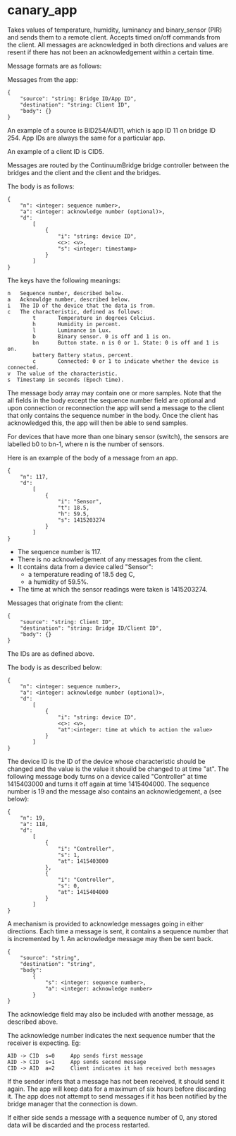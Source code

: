canary_app
==========

Takes values of temperature, humidity, luminancy and binary_sensor (PIR) and sends them to a remote client. Accepts timed on/off commands from the client. All messages are acknowledged in both directions and values are resent if there has not been an acknowledgement within a certain time.

Message formats are as follows:

Messages from the app:

    {
        "source": "string: Bridge ID/App ID",
        "destination": "string: Client ID",
        "body": {}
    }

An example of a source is BID254/AID11, which is app ID 11 on bridge ID 254. App IDs are always the same for a particular app.

An example of a client ID is CID5. 

Messages are routed by the ContinuumBridge bridge controller between the bridges and the client and the client and the bridges.

The body is as follows:

    {
        "n": <integer: sequence number>,
        "a": <integer: acknowledge number (optional)>,
        "d":
            [
                {
                    "i": "string: device ID",
                    <c>: <v>,
                    "s": <integer: timestamp>
                }
            ]
    }

The keys have the following meanings:

    n   Sequence number, described below.
    a   Acknowldge number, described below.
    i   The ID of the device that the data is from.
    c   The characteristic, defined as follows:
            t       Temperature in degrees Celcius.
            h       Humidity in percent.
            l       Luminance in Lux.
            b       Binary sensor. 0 is off and 1 is on.
            bn      Button state. n is 0 or 1. State: 0 is off and 1 is on.
            battery Battery status, percent.
            c       Connected: 0 or 1 to indicate whether the device is connected.
    v  The value of the characteristic. 
    s  Timestamp in seconds (Epoch time).
    
The message body array may contain one or more samples. Note that the all fields in the body except the sequence number field are optional and upon connection or reconnection the app will send a message to the client that only contains the sequence number in the body. Once the client has acknowledged this, the app will then be able to send samples.

For devices that have more than one binary sensor (switch), the sensors are labelled b0 to bn-1, where n is the number of sensors.

Here is an example of the body of a message from an app. 

    {
        "n": 117,
        "d":
            [
                {
                    "i": "Sensor",
                    "t": 18.5,
                    "h": 59.5,
                    "s": 1415203274
                }
            ]
    }
    
* The sequence number is 117. 
* There is no acknowledgement of any messages from the client. 
* It contains data from a device called "Sensor": 
    * a temperature reading of 18.5 deg C,
    * a humidity of 59.5%.
* The time at which the sensor readings were taken is 1415203274.

Messages that originate from the client:

    {
        "source": "string: Client ID",
        "destination": "string: Bridge ID/Client ID",
        "body": {}
    }

The IDs are as defined above.

The body is as described below:

    {
        "n": <integer: sequence number>,
        "a": <integer: acknowledge number (optional)>,
        "d":
            [
                {
                    "i": "string: device ID",
                    <c>: <v>,
                    "at":<integer: time at which to action the value>
                }
            ]
    }

The device ID is the ID of the device whose characteristic should be changed and the value is the value it shouild be changed to at time "at". The following message body turns on a device called "Controller" at time 1415403000 and turns it off again at time 1415404000. The sequence number is 19 and the message also contains an acknowledgement, a (see below):

    {
        "n": 19,
        "a": 118,
        "d":
            [
                {
                    "i": "Controller",
                    "s": 1,
                    "at": 1415403000
                },
                {
                    "i": "Controller",
                    "s": 0,
                    "at": 1415404000
                }            
            ]
    }
    
A mechanism is provided to acknowledge messages going in either directions. Each time a message is sent, it contains a sequence number that is incremented by 1. An acknowledge message may then be sent back.

    {
        "source": "string",
        "destination": "string",
        "body": 
            {
                "s": <integer: sequence number>,
                "a": <integer: acknowledge number>
            }
    }

The acknowledge field may also be included with another message, as described above.

The acknowledge number indicates the next sequence number that the receiver is expecting. Eg:

    AID -> CID  s=0     App sends first message
    AID -> CID  s=1     App sends second message
    CID -> AID  a=2     Client indicates it has received both messages

If the sender infers that a message has not been received, it should send it again. The app will keep data for a maximum of six hours before discarding it. The app does not attempt to send messages if it has been notified by the bridge manager that the connection is down. 

If either side sends a message with a sequence number of 0, any stored data will be discarded and the process restarted.

